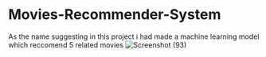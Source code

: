# Movies-Recommender-System
As the name suggesting in this project i had made a machine learning model which reccomend 5 related movies 
![Screenshot (93)](https://github.com/123soniyo/Movies-Recommender-System/assets/87003332/b8edb72f-f743-41f7-9792-6d174824e3ef)
